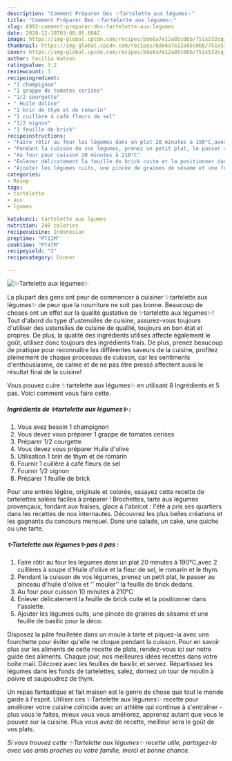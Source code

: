 ```yaml
---
description: "Comment Préparer Des ✨Tartelette aux légumes✨"
title: "Comment Préparer Des ✨Tartelette aux légumes✨"
slug: 6092-comment-preparer-des-tartelette-aux-legumes
date: 2020-12-18T03:00:05.604Z
image: https://img-global.cpcdn.com/recipes/bde6a7e12a85c0bb/751x532cq70/✨tartelette-aux-legumes✨-photo-principale-de-la-recette.jpg
thumbnail: https://img-global.cpcdn.com/recipes/bde6a7e12a85c0bb/751x532cq70/✨tartelette-aux-legumes✨-photo-principale-de-la-recette.jpg
cover: https://img-global.cpcdn.com/recipes/bde6a7e12a85c0bb/751x532cq70/✨tartelette-aux-legumes✨-photo-principale-de-la-recette.jpg
author: Cecilia Watson
ratingvalue: 3.2
reviewcount: 3
recipeingredient:
- "1 champignon"
- "1 grappe de tomates cerises"
- "1/2 courgette"
- " Huile dolive"
- "1 brin de thym et de romarin"
- "1 cuillère à café fleurs de sel"
- "1/2 oignon"
- "1 feuille de brick"
recipeinstructions:
- "Faire rôtir au four les légumes dans un plat 20 minutes à 190°C,avec 2 cuillères à soupe d&#39;Huile d&#39;olive et la fleur de sel, le romarin et le thym."
- "Pendant la cuisson de vos légumes, prenez un petit plat, le passer au pinceau d&#39;huile d&#39;olive et &#39;&#39; mouler&#39;&#39; la feuille de brick dedans."
- "Au four pour cuisson 10 minutes à 210°C"
- "Enlever délicatement la feuille de brick cuite et la positionner dans l&#39;assiette."
- "Ajouter les légumes cuits, une pincée de graines de sésame et une feuille de basilic pour la déco."
categories:
- Resep
tags:
- tartelette
- aux
- lgumes

katakunci: tartelette aux lgumes 
nutrition: 248 calories
recipecuisine: Indonesian
preptime: "PT11M"
cooktime: "PT47M"
recipeyield: "3"
recipecategory: Dinner

---
```



![✨Tartelette aux légumes✨](https://img-global.cpcdn.com/recipes/bde6a7e12a85c0bb/751x532cq70/✨tartelette-aux-legumes✨-photo-principale-de-la-recette.jpg)

La plupart des gens ont peur de commencer à cuisiner ✨tartelette aux légumes✨ de peur que la nourriture ne soit pas bonne. Beaucoup de choses ont un effet sur la qualité gustative de ✨tartelette aux légumes✨! Tout d'abord du type d'ustensiles de cuisine, assurez-vous toujours d'utiliser des ustensiles de cuisine de qualité, toujours en bon état et propres. De plus, la qualité des ingrédients utilisés affecte également le goût, utilisez donc toujours des ingrédients frais. De plus, prenez beaucoup de pratique pour reconnaître les différentes saveurs de la cuisine, profitez pleinement de chaque processus de cuisson, car les sentiments d'enthousiasme, de calme et de ne pas être pressé affectent aussi le résultat final de la cuisine!

<!--inarticleads1-->

Vous pouvez cuire ✨tartelette aux légumes✨ en utilisant 8 Ingrédients et 5 pas. Voici comment vous faire cette.

##### Ingrédients de ✨tartelette aux légumes✨ :

1. Vous avez besoin 1 champignon
1. Vous devez vous préparer 1 grappe de tomates cerises
1. Préparer 1/2 courgette
1. Vous devez vous préparer  Huile d&#39;olive
1. Utilisation 1 brin de thym et de romarin
1. Fournir 1 cuillère à café fleurs de sel
1. Fournir 1/2 oignon
1. Préparer 1 feuille de brick


Pour une entrée légère, originale et colorée, essayez cette recette de tartelettes salées faciles à préparer ! Brochettes, tarte aux légumes provençaux, fondant aux fraises, glace à l&#39;abricot : l&#39;été a pris ses quartiers dans les recettes de nos internautes. Découvrez les plus belles créations et les gagnants du concours mensuel. Dans une salade, un cake, une quiche ou une tarte. 

<!--inarticleads2-->

##### ✨Tartelette aux légumes✨ pas à pas :

1. Faire rôtir au four les légumes dans un plat 20 minutes à 190°C,avec 2 cuillères à soupe d&#39;Huile d&#39;olive et la fleur de sel, le romarin et le thym.
1. Pendant la cuisson de vos légumes, prenez un petit plat, le passer au pinceau d&#39;huile d&#39;olive et &#39;&#39; mouler&#39;&#39; la feuille de brick dedans.
1. Au four pour cuisson 10 minutes à 210°C
1. Enlever délicatement la feuille de brick cuite et la positionner dans l&#39;assiette.
1. Ajouter les légumes cuits, une pincée de graines de sésame et une feuille de basilic pour la déco.


Disposez la pâte feuilletée dans un moule à tarte et piquez-la avec une fourchette pour éviter qu&#39;elle ne cloque pendant la cuisson. Pour en savoir plus sur les aliments de cette recette de plats, rendez-vous ici sur notre guide des aliments. Chaque jour, nos meilleures idées recettes dans votre boîte mail. Décorez avec les feuilles de basilic et servez. Répartissez les légumes dans les fonds de tartelettes, salez, donnez un tour de moulin à poivre et saupoudrez de thym. 

<!--inarticleads1-->

<p>
Un repas fantastique et fait maison est le genre de chose que tout le monde garde à l'esprit. Utiliser ces ✨Tartelette aux légumes✨ recette pour améliorer votre cuisine coïncide avec un athlète qui continue à s'entraîner - plus vous le faites, mieux vous vous améliorez, apprenez autant que vous le pouvez sur la cuisine. Plus vous avez de recette, meilleur sera le goût de vos plats.
</p>

<p>
<i>Si vous trouvez cette ✨Tartelette aux légumes✨ recette utile, partagez-la avec vos amis proches ou votre famille, merci et bonne chance.</i>
</p>
